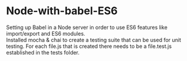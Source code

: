 # Node-with-babel-ES6
Setting up Babel in a Node server in order to use ES6 features like import/export and ES6 modules.  
Installed mocha & chai to create a testing suite that can be used for unit testing. For each file.js that is created there needs to be a file.test.js established in the tests folder.
